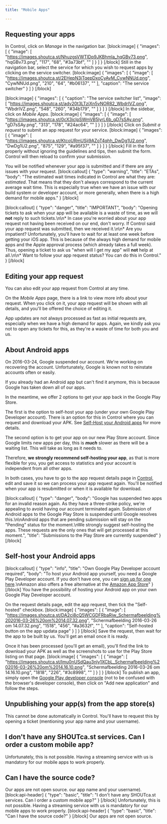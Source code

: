 ```yaml
---
title: "Mobile Apps"

---
```


## Requesting your apps

In Control, click on *Manage* in the navigation bar.
[block:image]
{
  "images": [
    {
      "image": [
        "https://images.shoutca.st/NhuzgsVWTIDp9JKBhmla_hqGBv73.png",
        "hqGBv73.png",
        "117",
        "68",
        "#3a73bf",
        ""
      ]
    }
  ]
}
[/block]
Still in the navigation bar, select the service for which you wish to request apps by clicking on the service switcher.
[block:image]
{
  "images": [
    {
      "image": [
        "https://images.shoutca.st/2EHepN3iTqepDxoCyAvM_CywNNUd.png",
        "CywNNUd.png",
        "210",
        "64",
        "#b06137",
        ""
      ],
      "caption": "The service switcher"
    }
  ]
}
[/block]

[block:image]
{
  "images": [
    {
      "caption": "The service switcher list",
      "image": [
        "https://images.shoutca.st/adv20t3LTziXn5vNOR82_WbdrIVZ.png",
        "WbdrIVZ.png",
        "548",
        "260",
        "#34b179",
        ""
      ]
    }
  ]
}
[/block]
In the sidebar, click on *Mobile Apps*.
[block:image]
{
  "images": [
    {
      "image": [
        "https://images.shoutca.st/0cX3iclpSWmVB5lyrL6b_gD7sSAy.png",
        "gD7sSAy.png",
        "313",
        "178",
        "#24ac64",
        ""
      ]
    }
  ]
}
[/block]
Click on *Submit a request* to submit an app request for your service.
[block:image]
{
  "images": [
    {
      "image": [
        "https://images.shoutca.st/KtcoURmUSji9AZoT4qhh_DwDg1U2.png",
        "DwDg1U2.png",
        "875",
        "129",
        "#a95f37",
        ""
      ]
    }
  ]
}
[/block]
Fill in the form properly without ignoring the guidelines and tips, then submit the form. Control will then reload to confirm your submission.

You will be notified whenever your app is submitted and if there are any issues with your request.
[block:callout]
{
  "type": "warning",
  "title": "ETAs",
  "body": "The estimated wait times indicated in Control are what they are: *estimated*. That means that they don't always correspond to the current average wait time. This is especially true when we have an issue with our build system or developer account, or more generally, when there is a high demand for mobile apps."
}
[/block]

[block:callout]
{
  "type": "danger",
  "title": "IMPORTANT",
  "body": "Opening tickets to ask when your app will be available is a waste of time, as we will **not** reply to such tickets.\n\n* In case you're worried about your app request not having been received on our end, don't worry. If Control said your app request was submitted, then we received it.\n\n* Are you impatient? Unfortunately, you'll have to wait for at least one week before getting your iOS app. This is because of the always high demand for mobile apps and the Apple approval process (which already takes a full week). Thus, opening a ticket to ask us \"when will I get my app\" will **not** help at all.\n\n* Want to follow your app request status? You can do this in Control."
}
[/block]


## Editing your app request

You can also edit your app request from Control at any time.

On the *Mobile Apps* page, there is a link to view more info about your request. When you click on it, your app request will be shown with all details, and you'll be offered the choice of editing it.

App updates are not always processed as fast as initial requests are, especially when we have a high demand for apps. Again, we kindly ask you not to open any tickets for this, as they're a waste of time for both you and us.

## About Android apps

On 2016-03-24, Google suspended our account. We're working on recovering the account. Unfortunately, Google is known not to reinstate accounts often or easily.

If you already had an Android app but can't find it anymore, this is because Google has taken down all of our apps.

In the meantime, we offer 2 options to get your app back in the Google Play Store.

The first is the option to self-host your app (under your own Google Play Developer account). There is an option for this in Control where you can request and download your APK. See [Self-Host your Android apps](#self-host-your-android-apps) for more details.

The second option is to get your app on our new Play Store account. Since Google limits new apps per day, this is ***much*** slower as there will be a waiting list. This will take as long as it needs to.

Therefore, **we strongly recommend self-hosting your app**, as that is more flexible for you, you get access to statistics and your account is independent from all other apps.

In both cases, you have to go to the app request details page in [Control](https://control.shoutca.st), edit and save it so we can process your app request again. You'll be notified when your app is resubmitted or when it is available for download.

[block:callout]
{
  "type": "danger",
  "body": "Google has suspended two apps for an invalid reason again. As they have a three-strike policy, we're appealing to avoid having our account terminated again. Submission of Android apps to the Google Play Store is suspended until Google resolves this.\n\nAndroid apps that are pending submission will stay on the \"Pending\" status for the moment.\nWe strongly suggest self-hosting the apps. These requests are the only ones that will get processed at this moment.",
  "title": "Submissions to the Play Store are currently suspended"
}
[/block]


## Self-host your Android apps


[block:callout]
{
  "type": "info",
  "title": "Own Google Play Developer account required",
  "body": "To host your Android app yourself, you need a Google Play Developer account. If you don't have one, you can [sign up for one here](https://play.google.com/apps/publish/signup/).\nAmazon also offers a free alternative at the [Amazon App Store](https://developer.amazon.com/public/support/submitting-your-app)"
}
[/block]
You have the possibility of hosting your Android app on your own Google Play Developer account.

On the request details page, edit the app request, then tick the "Self-hosted" checkbox.
[block:image]
{
  "images": [
    {
      "image": [
        "https://images.shoutca.st/DA2ci8cQ5WCGDFRbaRiw_Schermafbeelding%202016-03-26%20om%2014.07.32.png",
        "Schermafbeelding 2016-03-26 om 14.07.32.png",
        "1518",
        "456",
        "#a3632f",
        ""
      ],
      "caption": "Self-hosted button on the app updata page"
    }
  ]
}
[/block]
Save the request, then wait for the app to be built by us. You'll get an email once it is ready.

Once it has been processed (you'll get an email), you'll find the link to download your APK as well as the screenshots to use for the Play Store listing on that page.
[block:image]
{
  "images": [
    {
      "image": [
        "https://images.shoutca.st/Imu0nUSdQau3nly1XCbL_Schermafbeelding%202016-03-26%20om%2014.16.10.png",
        "Schermafbeelding 2016-03-26 om 14.16.10.png",
        "1818",
        "226",
        "#3c8998",
        ""
      ]
    }
  ]
}
[/block]
To publish an app, simply open the [Google Play developer console](https://play.google.com/apps/publish/) (not to be confused with the browser's developer console), then click on "Add new application" and follow the steps.

## Unpublishing your app(s) from the app store(s)

This cannot be done automatically in Control. You'll have to request this by opening a ticket (mentioning your app name and your username).

## I don't have any SHOUTca.st services. Can I order a custom mobile app?

Unfortunately, this is not possible. Having a streaming service with us is mandatory for our mobile apps to work properly.

## Can I have the source code?

Our apps are not open source.
our app name and your username).
[block:api-header]
{
  "type": "basic",
  "title": "I don't have any SHOUTca.st services. Can I order a custom mobile app?"
}
[/block]
Unfortunately, this is not possible. Having a streaming service with us is mandatory for our mobile apps to work properly.
[block:api-header]
{
  "type": "basic",
  "title": "Can I have the source code?"
}
[/block]
Our apps are not open source.